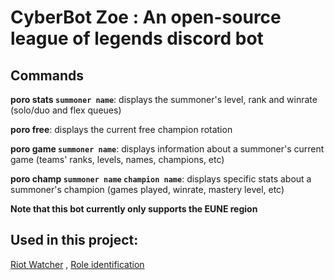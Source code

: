 # CyberBot Zoe : An open-source league of legends discord bot

## Commands
**poro stats `summoner name`**: displays the summoner's level, rank and winrate (solo/duo and flex queues)

**poro free**: displays the current free champion rotation

**poro game `summoner name`**: displays information about a summoner's current game (teams' ranks, levels, names, champions, etc)

**poro champ `summoner name` `champion name`**: displays specific stats about a summoner's champion (games played, winrate, mastery level, etc)

**Note that this bot currently only supports the EUNE region**



## Used in this project:
[Riot Watcher](https://github.com/pseudonym117/Riot-Watcher) , 
[Role identification](https://github.com/meraki-analytics/role-identification)
